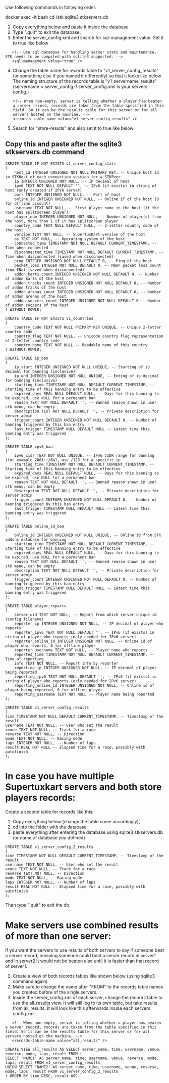 Use following commands in following order:

docker exec -it <supertuxkart container name> bash
cd /stk
sqlite3 stkservers.db

1) Copy everything below and paste it inside the database
2) Type ".quit" to exit the database.
3) Enter the server_config.xml and search for sql-management value. Set it to true like below
 ```
    <!-- Use sql database for handling server stats and maintenance, STK needs to be compiled with sqlite3 supported. -->
    <sql-management value="true" />
 ```
4) Change the table name for records table to "v1_server_config_results" (or something else if you named it differently) so that it looks like below
   The naming structure of the records table is "v1_servername_results"  (servername = server_config if server_config.xml is your servers config.)

    ```
    <!-- When non-empty, server is telling whether a player has beaten a server record, records are taken from the table specified in this field. So it can be the results table for this server or for all servers hosted on the machine. -->
    <records-table-name value="v1_server_config_results" />
    ```
5) Search for "store-results" and also set it to true like below

    <!-- When true, stores race results in a separate table for each server. -->
    <store-results value="true" />

## Copy this and paste after the sqlite3 stkservers.db command

```
CREATE TABLE IF NOT EXISTS v1_server_config_stats
(
    host_id INTEGER UNSIGNED NOT NULL PRIMARY KEY, -- Unique host id in STKHost of each connection session for a STKPeer
    ip INTEGER UNSIGNED NOT NULL, -- IP decimal of host
    ipv6 TEXT NOT NULL DEFAULT '', -- IPv6 (if exists) in string of host (only created if IPv6 server)
    port INTEGER UNSIGNED NOT NULL, -- Port of host
    online_id INTEGER UNSIGNED NOT NULL, -- Online if of the host (0 for offline account)
    username TEXT NOT NULL, -- First player name in the host (if the host has splitscreen player)
    player_num INTEGER UNSIGNED NOT NULL, -- Number of player(s) from the host, more than 1 if it has splitscreen player
    country_code TEXT NULL DEFAULT NULL, -- 2-letter country code of the host
    version TEXT NOT NULL, -- SuperTuxKart version of the host
    os TEXT NOT NULL, -- Operating system of the host
    connected_time TIMESTAMP NOT NULL DEFAULT CURRENT_TIMESTAMP, -- Time when connected
    disconnected_time TIMESTAMP NOT NULL DEFAULT CURRENT_TIMESTAMP, -- Time when disconnected (saved when disconnected)
    ping INTEGER UNSIGNED NOT NULL DEFAULT 0, -- Ping of the host
    packet_loss INTEGER NOT NULL DEFAULT 0, -- Mean packet loss count from ENet (saved when disconnected)
    addon_karts_count INTEGER UNSIGNED NOT NULL DEFAULT 0, -- Number of addon karts of the host
    addon_tracks_count INTEGER UNSIGNED NOT NULL DEFAULT 0, -- Number of addon tracks of the host
    addon_arenas_count INTEGER UNSIGNED NOT NULL DEFAULT 0, -- Number of addon arenas of the host
    addon_soccers_count INTEGER UNSIGNED NOT NULL DEFAULT 0 -- Number of addon soccers of the host
) WITHOUT ROWID;

CREATE TABLE IF NOT EXISTS v1_countries
(
    country_code TEXT NOT NULL PRIMARY KEY UNIQUE, -- Unique 2-letter country code
    country_flag TEXT NOT NULL, -- Unicode country flag representation of 2-letter country code
    country_name TEXT NOT NULL -- Readable name of this country
) WITHOUT ROWID;

CREATE TABLE ip_ban
(
    ip_start INTEGER UNSIGNED NOT NULL UNIQUE, -- Starting of ip decimal for banning (inclusive)
    ip_end INTEGER UNSIGNED NOT NULL UNIQUE, -- Ending of ip decimal for banning (inclusive)
    starting_time TIMESTAMP NOT NULL DEFAULT CURRENT_TIMESTAMP, -- Starting time of this banning entry to be effective
    expired_days REAL NULL DEFAULT NULL, -- Days for this banning to be expired, use NULL for a permanent ban
    reason TEXT NOT NULL DEFAULT '', -- Banned reason shown in user stk menu, can be empty
    description TEXT NOT NULL DEFAULT '', -- Private description for server admin
    trigger_count INTEGER UNSIGNED NOT NULL DEFAULT 0, -- Number of banning triggered by this ban entry
    last_trigger TIMESTAMP NULL DEFAULT NULL -- Latest time this banning entry was triggered
);

CREATE TABLE ipv6_ban
(
    ipv6_cidr TEXT NOT NULL UNIQUE, -- IPv6 CIDR range for banning (for example 2001::/64), use /128 for a specific ip
    starting_time TIMESTAMP NOT NULL DEFAULT CURRENT_TIMESTAMP, -- Starting time of this banning entry to be effective
    expired_days REAL NULL DEFAULT NULL, -- Days for this banning to be expired, use NULL for a permanent ban
    reason TEXT NOT NULL DEFAULT '', -- Banned reason shown in user stk menu, can be empty
    description TEXT NOT NULL DEFAULT '', -- Private description for server admin
    trigger_count INTEGER UNSIGNED NOT NULL DEFAULT 0, -- Number of banning triggered by this ban entry
    last_trigger TIMESTAMP NULL DEFAULT NULL -- Latest time this banning entry was triggered
);

CREATE TABLE online_id_ban
(
    online_id INTEGER UNSIGNED NOT NULL UNIQUE, -- Online id from STK addons database for banning
    starting_time TIMESTAMP NOT NULL DEFAULT CURRENT_TIMESTAMP, -- Starting time of this banning entry to be effective
    expired_days REAL NULL DEFAULT NULL, -- Days for this banning to be expired, use NULL for a permanent ban
    reason TEXT NOT NULL DEFAULT '', -- Banned reason shown in user stk menu, can be empty
    description TEXT NOT NULL DEFAULT '', -- Private description for server admin
    trigger_count INTEGER UNSIGNED NOT NULL DEFAULT 0, -- Number of banning triggered by this ban entry
    last_trigger TIMESTAMP NULL DEFAULT NULL -- Latest time this banning entry was triggered
);

CREATE TABLE player_reports
(
    server_uid TEXT NOT NULL, -- Report from which server unique id (config filename)
    reporter_ip INTEGER UNSIGNED NOT NULL, -- IP decimal of player who reports
    reporter_ipv6 TEXT NOT NULL DEFAULT '', -- IPv6 (if exists) in string of player who reports (only needed for IPv6 server)
    reporter_online_id INTEGER UNSIGNED NOT NULL, -- Online id of player who reports, 0 for offline player
    reporter_username TEXT NOT NULL, -- Player name who reports
    reported_time TIMESTAMP NOT NULL DEFAULT CURRENT_TIMESTAMP, -- Time of reporting
    info TEXT NOT NULL, -- Report info by reporter
    reporting_ip INTEGER UNSIGNED NOT NULL, -- IP decimal of player being reported
    reporting_ipv6 TEXT NOT NULL DEFAULT '', -- IPv6 (if exists) in string of player who reports (only needed for IPv6 server)
    reporting_online_id INTEGER UNSIGNED NOT NULL, -- Online id of player being reported, 0 for offline player
    reporting_username TEXT NOT NULL -- Player name being reported
);

CREATE TABLE v1_server_config_results
(
time TIMESTAMP NOT NULL DEFAULT CURRENT_TIMESTAMP, -- Timestamp of the result
username TEXT NOT NULL, -- User who set the result
venue TEXT NOT NULL, -- Track for a race
reverse TEXT NOT NULL, -- Direction
mode TEXT NOT NULL, -- Racing mode
laps INTEGER NOT NULL, -- Number of laps
result REAL NOT NULL -- Elapsed time for a race, possibly with autofinish 
);

```
 
# In case you have multiple Supertuxkart servers and both store players records:
Create a second table for records like this:
1) Copy everything below (change the table name accordingly), 
2) cd into the folder with the database
3) paste everything after entering the database using sqlite3 stkservers.db (or name of database you defined)
 
```
CREATE TABLE v1_server_config_2_results
(
time TIMESTAMP NOT NULL DEFAULT CURRENT_TIMESTAMP, -- Timestamp of the result
username TEXT NOT NULL, -- User who set the result
venue TEXT NOT NULL, -- Track for a race
reverse TEXT NOT NULL, -- Direction
mode TEXT NOT NULL, -- Racing mode
laps INTEGER NOT NULL, -- Number of laps
result REAL NOT NULL -- Elapsed time for a race, possibly with autofinish 
);
 ```
Then type ".quit" to exit the db.

# Make servers use combined results of more than one server:
If you want the servers to use results of both servers to say if someone beat a server record, meaning someone could beat a server record in server1 and in server2 it would not be beaten also until it is faster than that record of server1. 
1) Create a view of both records tables like shown below (using sqlite3 command again) 
2) Make sure to change the name after "FROM" to the records table names you created before of the single servers.
3) Inside the server_config.xml of each server, change the records table to use the all_results view. It will still log to its own table, but take results from all_results.
It will look like this afterwards inside each servers config.xml
 
 ```
    <!-- When non-empty, server is telling whether a player has beaten a server record, records are taken from the table specified in this field. So it can be the results table for this server or for all servers hosted on the machine. -->
    <records-table-name value="all_results" />
 ```
 
```
CREATE VIEW all_results AS SELECT server_name, time, username, venue, reverse, mode, laps, result FROM (
SELECT 'NAME1' AS server_name, time, username, venue, reverse, mode, laps, result FROM v1_server_config_results
UNION SELECT 'NAME2' AS server_name, time, username, venue, reverse, mode, laps, result FROM v1_server_config_2_results
) ORDER BY time DESC, result ASC
```
